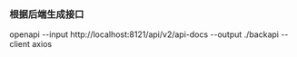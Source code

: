 ### 根据后端生成接口
openapi --input http://localhost:8121/api/v2/api-docs --output ./backapi --client axios
